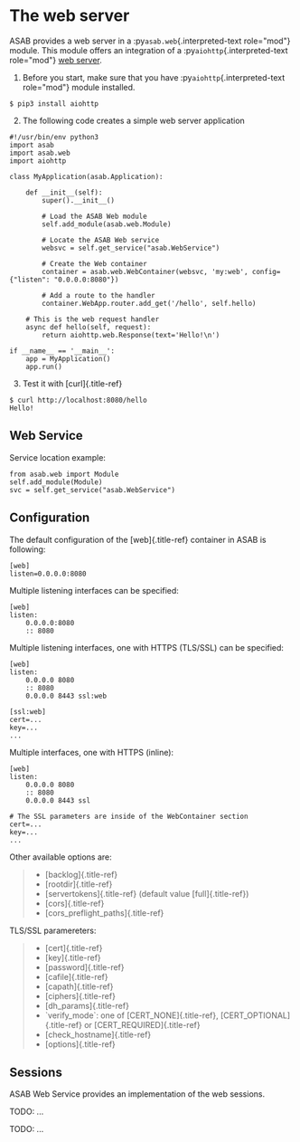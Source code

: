The web server
==============

ASAB provides a web server in a :py`asab.web`{.interpreted-text
role="mod"} module. This module offers an integration of a
:py`aiohttp`{.interpreted-text role="mod"} [web
server](http://aiohttp.readthedocs.io/en/stable/web.html).

1.  Before you start, make sure that you have
    :py`aiohttp`{.interpreted-text role="mod"} module installed.

``` {.bash}
$ pip3 install aiohttp
```

2.  The following code creates a simple web server application

``` {.python}
#!/usr/bin/env python3
import asab
import asab.web
import aiohttp

class MyApplication(asab.Application):

    def __init__(self):
        super().__init__()

        # Load the ASAB Web module
        self.add_module(asab.web.Module)

        # Locate the ASAB Web service
        websvc = self.get_service("asab.WebService")

        # Create the Web container
        container = asab.web.WebContainer(websvc, 'my:web', config={"listen": "0.0.0.0:8080"})

        # Add a route to the handler
        container.WebApp.router.add_get('/hello', self.hello)

    # This is the web request handler
    async def hello(self, request):
        return aiohttp.web.Response(text='Hello!\n')

if __name__ == '__main__':
    app = MyApplication()
    app.run()
```

3.  Test it with [curl]{.title-ref}

``` {.bash}
$ curl http://localhost:8080/hello
Hello!
```

Web Service
-----------

Service location example:

``` {.python}
from asab.web import Module
self.add_module(Module)
svc = self.get_service("asab.WebService")
```

Configuration
-------------

The default configuration of the [web]{.title-ref} container in ASAB is
following:

``` {.ini}
[web]
listen=0.0.0.0:8080
```

Multiple listening interfaces can be specified:

``` {.ini}
[web]
listen:
    0.0.0.0:8080
    :: 8080
```

Multiple listening interfaces, one with HTTPS (TLS/SSL) can be
specified:

``` {.ini}
[web]
listen:
    0.0.0.0 8080
    :: 8080
    0.0.0.0 8443 ssl:web

[ssl:web]
cert=...
key=...
...
```

Multiple interfaces, one with HTTPS (inline):

``` {.ini}
[web]
listen:
    0.0.0.0 8080
    :: 8080
    0.0.0.0 8443 ssl

# The SSL parameters are inside of the WebContainer section
cert=...
key=...
...
```

Other available options are:

> -   [backlog]{.title-ref}
> -   [rootdir]{.title-ref}
> -   [servertokens]{.title-ref} (default value [full]{.title-ref})
> -   [cors]{.title-ref}
> -   [cors\_preflight\_paths]{.title-ref}

TLS/SSL paramereters:

> -   [cert]{.title-ref}
> -   [key]{.title-ref}
> -   [password]{.title-ref}
> -   [cafile]{.title-ref}
> -   [capath]{.title-ref}
> -   [ciphers]{.title-ref}
> -   [dh\_params]{.title-ref}
> -   \`verify\_mode\`: one of [CERT\_NONE]{.title-ref},
>     [CERT\_OPTIONAL]{.title-ref} or [CERT\_REQUIRED]{.title-ref}
> -   [check\_hostname]{.title-ref}
> -   [options]{.title-ref}

Sessions
--------

ASAB Web Service provides an implementation of the web sessions.

TODO: \...

TODO: \...
